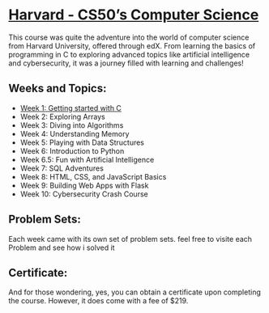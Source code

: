 # [Harvard - CS50’s Computer Science](https://www.edx.org/learn/computer-science/harvard-university-cs50-s-introduction-to-computer-science)

This course was quite the adventure into the world of computer science from Harvard University,
offered through edX. From learning the basics of programming in C to exploring advanced topics like
artificial intelligence and cybersecurity, it was a journey filled with learning and challenges!

## Weeks and Topics:

- [Week 1: Getting started with C](https://github.com/Ra1n-42/cs50-0/tree/main/week1)
- Week 2: Exploring Arrays
- Week 3: Diving into Algorithms
- Week 4: Understanding Memory
- Week 5: Playing with Data Structures
- Week 6: Introduction to Python
- Week 6.5: Fun with Artificial Intelligence
- Week 7: SQL Adventures
- Week 8: HTML, CSS, and JavaScript Basics
- Week 9: Building Web Apps with Flask
- Week 10: Cybersecurity Crash Course

## Problem Sets:

Each week came with its own set of problem sets. feel free to visite each Problem and see how i solved it

## Certificate:

And for those wondering, yes, you can obtain a certificate upon completing the course. However, it
does come with a fee of $219.
